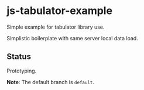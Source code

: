 # js-tabulator-example
Simple example for tabulator library use.

Simplistic boilerplate with same server local data load.

## Status
Prototyping.

**Note**: The default branch is `default`.
